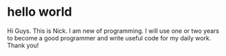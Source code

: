 # hello world
Hi Guys. This is Nick. I am new of programming. 
I will use one or two years to become a good programmer and write useful code for my daily work.
Thank you!
